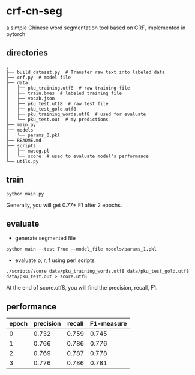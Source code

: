 # crf-cn-seg
a simple Chinese word segmentation tool based on CRF, implemented in pytorch

## directories
```
.
├── build_dataset.py  # Transfer raw text into labeled data
├── crf.py  # model file
├── data
│   ├── pku_training.utf8  # raw training file
│   ├── train.bmes  # labeled training file
│   ├── vocab.json
│   ├── pku_test.utf8  # raw test file
│   ├── pku_test_gold.utf8
│   ├── pku_training_words.utf8  # used for evaluate
│   └── pku_test.out  # my predictions
├── main.py
├── models
│   └── params_0.pkl
├── README.md
├── scripts
│   ├── mwseg.pl
│   └── score  # used to evaluate model's performance
└── utils.py
```

## train
```
python main.py  
```
Generally, you will get 0.77+ F1 after 2 epochs.

## evaluate
* generate segmented file
```
python main --test True --model_file models/params_1.pkl
```
* evaluate p, r, f using perl scripts
```
./scripts/score data/pku_training_words.utf8 data/pku_test_gold.utf8 data/pku_test.out > score.utf8
```
At the end of score.utf8, you will find the precision, recall, F1.

## performance

|epoch|precision|recall|F1-measure|
|--|--|--|--|
|0|0.732|0.759|0.745|
|1|0.766|0.786|0.776|
|2|0.769|0.787|0.778|
|3|0.776|0.786|0.781|